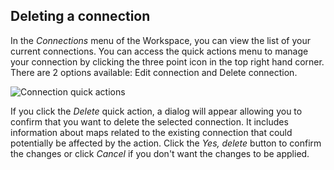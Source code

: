 ## Deleting a connection

In the *Connections* menu of the Workspace, you can view the list of your current connections. You can access the quick actions menu to manage your connection by clicking the three point icon in the top right hand corner. There are 2 options available: Edit connection and Delete connection.

![Connection quick actions](/img/cloud-native-workspace/connections/the_connections_quick_actions.png)

If you click the *Delete* quick action, a dialog will appear allowing you to confirm that you want to delete the selected connection. It includes information about maps related to the existing connection that could potentially be affected by the action. Click the *Yes, delete* button to confirm the changes or click *Cancel* if you don't want the changes to be applied.